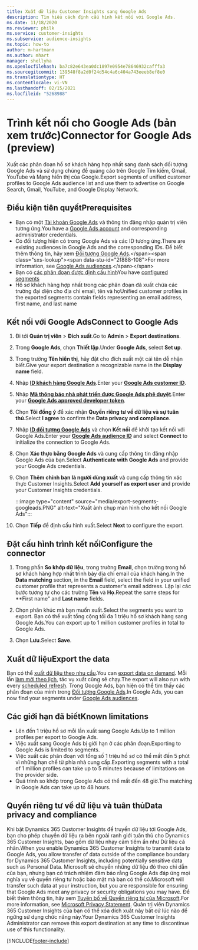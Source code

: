 ```yaml
---
title: Xuất dữ liệu Customer Insights sang Google Ads
description: Tìm hiểu cách định cấu hình kết nối với Google Ads.
ms.date: 11/18/2020
ms.reviewer: philk
ms.service: customer-insights
ms.subservice: audience-insights
ms.topic: how-to
author: m-hartmann
ms.author: mhart
manager: shellyha
ms.openlocfilehash: ba7c82e643ea0dc1897e0954e78646932cafffa3
ms.sourcegitcommit: 139548f8a2d0f24d54c4a6c404a743eeeb8ef8e0
ms.translationtype: HT
ms.contentlocale: vi-VN
ms.lasthandoff: 02/15/2021
ms.locfileid: "5268988"
---
```

# <a name="connector-for-google-ads-preview"></a><span data-ttu-id="2f888-103">Trình kết nối cho Google Ads (bản xem trước)</span><span class="sxs-lookup"><span data-stu-id="2f888-103">Connector for Google Ads (preview)</span></span>

<span data-ttu-id="2f888-104">Xuất các phân đoạn hồ sơ khách hàng hợp nhất sang danh sách đối tượng Google Ads và sử dụng chúng để quảng cáo trên Google Tìm kiếm, Gmail, YouTube và Mạng hiển thị của Google.</span><span class="sxs-lookup"><span data-stu-id="2f888-104">Export segments of unified customer profiles to Google Ads audience list and use them to advertise on Google Search, Gmail, YouTube, and Google Display Network.</span></span> 

## <a name="prerequisites"></a><span data-ttu-id="2f888-105">Điều kiện tiên quyết</span><span class="sxs-lookup"><span data-stu-id="2f888-105">Prerequisites</span></span>

-   <span data-ttu-id="2f888-106">Bạn có một [Tài khoản Google Ads](https://ads.google.com/) và thông tin đăng nhập quản trị viên tương ứng.</span><span class="sxs-lookup"><span data-stu-id="2f888-106">You have a [Google Ads account](https://ads.google.com/) and corresponding administrator credentials.</span></span>
-   <span data-ttu-id="2f888-107">Có đối tượng hiện có trong Google Ads và các ID tương ứng.</span><span class="sxs-lookup"><span data-stu-id="2f888-107">There are existing audiences in Google Ads and the corresponding IDs.</span></span> <span data-ttu-id="2f888-108">Để biết thêm thông tin, hãy xem [Đối tượng Google Ads](https://support.google.com/google-ads/answer/7558048?hl=en#:~:text=Audience%20lists%20is%20a%20section,Display%20Network%20through%20remarketing%20campaigns.).</span><span class="sxs-lookup"><span data-stu-id="2f888-108">For more information, see [Google Ads audiences](https://support.google.com/google-ads/answer/7558048?hl=en#:~:text=Audience%20lists%20is%20a%20section,Display%20Network%20through%20remarketing%20campaigns.).</span></span>
-   <span data-ttu-id="2f888-109">Bạn có [các phân đoạn được định cấu hình](segments.md)</span><span class="sxs-lookup"><span data-stu-id="2f888-109">You have [configured segments](segments.md)</span></span>
-   <span data-ttu-id="2f888-110">Hồ sơ khách hàng hợp nhất trong các phân đoạn đã xuất chứa các trường đại diện cho địa chỉ email, tên và họ</span><span class="sxs-lookup"><span data-stu-id="2f888-110">Unified customer profiles in the exported segments contain fields representing an email address, first name, and last name</span></span>

## <a name="connect-to-google-ads"></a><span data-ttu-id="2f888-111">Kết nối với Google Ads</span><span class="sxs-lookup"><span data-stu-id="2f888-111">Connect to Google Ads</span></span>

1. <span data-ttu-id="2f888-112">Đi tới **Quản trị viên** > **Đích xuất**.</span><span class="sxs-lookup"><span data-stu-id="2f888-112">Go to **Admin** > **Export destinations**.</span></span>

1. <span data-ttu-id="2f888-113">Trong **Google Ads**, chọn **Thiết lập**.</span><span class="sxs-lookup"><span data-stu-id="2f888-113">Under **Google Ads**, select **Set up**.</span></span>

1. <span data-ttu-id="2f888-114">Trong trường **Tên hiển thị**, hãy đặt cho đích xuất một cái tên dễ nhận biết.</span><span class="sxs-lookup"><span data-stu-id="2f888-114">Give your export destination a recognizable name in the **Display name** field.</span></span>

1. <span data-ttu-id="2f888-115">Nhập **[ID khách hàng Google Ads](https://support.google.com/google-ads/answer/1704344)**.</span><span class="sxs-lookup"><span data-stu-id="2f888-115">Enter your **[Google Ads customer ID](https://support.google.com/google-ads/answer/1704344)**.</span></span>

1. <span data-ttu-id="2f888-116">Nhập **[Mã thông báo nhà phát triển được Google Ads phê duyệt](https://developers.google.com/google-ads/api/docs/first-call/dev-token)**.</span><span class="sxs-lookup"><span data-stu-id="2f888-116">Enter your **[Google Ads approved developer token](https://developers.google.com/google-ads/api/docs/first-call/dev-token)**.</span></span>

1. <span data-ttu-id="2f888-117">Chọn **Tôi đồng ý** để xác nhận **Quyền riêng tư về dữ liệu và sự tuân thủ**.</span><span class="sxs-lookup"><span data-stu-id="2f888-117">Select **I agree** to confirm the **Data privacy and compliance**.</span></span>

1. <span data-ttu-id="2f888-118">Nhập **[ID đối tượng Google Ads](https://support.google.com/google-ads/answer/7558048?hl=en#:~:text=Audience%20lists%20is%20a%20section,Display%20Network%20through%20remarketing%20campaigns.)** và chọn **Kết nối** để khởi tạo kết nối với Google Ads.</span><span class="sxs-lookup"><span data-stu-id="2f888-118">Enter your **[Google Ads audience ID](https://support.google.com/google-ads/answer/7558048?hl=en#:~:text=Audience%20lists%20is%20a%20section,Display%20Network%20through%20remarketing%20campaigns.)** and select **Connect** to initialize the connection to Google Ads.</span></span>

1. <span data-ttu-id="2f888-119">Chọn **Xác thực bằng Google Ads** và cung cấp thông tin đăng nhập Google Ads của bạn.</span><span class="sxs-lookup"><span data-stu-id="2f888-119">Select **Authenticate with Google Ads** and provide your Google Ads credentials.</span></span>

1. <span data-ttu-id="2f888-120">Chọn **Thêm chính bạn là người dùng xuất** và cung cấp thông tin xác thực Customer Insights.</span><span class="sxs-lookup"><span data-stu-id="2f888-120">Select **Add yourself as export user** and provide your Customer Insights credentials.</span></span>

   :::image type="content" source="media/export-segments-googleads.PNG" alt-text="Xuất ảnh chụp màn hình cho kết nối Google Ads":::

1. <span data-ttu-id="2f888-122">Chọn **Tiếp** để định cấu hình xuất.</span><span class="sxs-lookup"><span data-stu-id="2f888-122">Select **Next** to configure the export.</span></span>

## <a name="configure-the-connector"></a><span data-ttu-id="2f888-123">Đặt cấu hình trình kết nối</span><span class="sxs-lookup"><span data-stu-id="2f888-123">Configure the connector</span></span>

1. <span data-ttu-id="2f888-124">Trong phần **So khớp dữ liệu**, trong trường **Email**, chọn trường trong hồ sơ khách hàng hợp nhất trình bày địa chỉ email của khách hàng.</span><span class="sxs-lookup"><span data-stu-id="2f888-124">In the **Data matching** section, in the **Email** field, select the field in your unified customer profile that represents a customer's email address.</span></span> <span data-ttu-id="2f888-125">Lặp lại các bước tương tự cho các trường **Tên** và **Họ**.</span><span class="sxs-lookup"><span data-stu-id="2f888-125">Repeat the same steps for \*\*First name" and **Last name** fields.</span></span>

1. <span data-ttu-id="2f888-126">Chọn phân khúc mà bạn muốn xuất.</span><span class="sxs-lookup"><span data-stu-id="2f888-126">Select the segments you want to export.</span></span> <span data-ttu-id="2f888-127">Bạn có thể xuất tổng cộng tối đa 1 triệu hồ sơ khách hàng sang Google Ads.</span><span class="sxs-lookup"><span data-stu-id="2f888-127">You can export up to 1 million customer profiles in total to Google Ads.</span></span>

1. <span data-ttu-id="2f888-128">Chọn **Lưu**.</span><span class="sxs-lookup"><span data-stu-id="2f888-128">Select **Save**.</span></span>

## <a name="export-the-data"></a><span data-ttu-id="2f888-129">Xuất dữ liệu</span><span class="sxs-lookup"><span data-stu-id="2f888-129">Export the data</span></span>

<span data-ttu-id="2f888-130">Bạn có thể [xuất dữ liệu theo nhu cầu](export-destinations.md).</span><span class="sxs-lookup"><span data-stu-id="2f888-130">You can [export data on demand](export-destinations.md).</span></span> <span data-ttu-id="2f888-131">Mỗi lần [làm mới theo lịch](system.md#schedule-tab), tác vụ xuất cũng sẽ chạy.</span><span class="sxs-lookup"><span data-stu-id="2f888-131">The export will also run with every [scheduled refresh](system.md#schedule-tab).</span></span> <span data-ttu-id="2f888-132">Trong Google Ads, bạn hiện có thể tìm thấy các phân đoạn của mình trong [Đối tượng Google Ads](https://support.google.com/google-ads/answer/7558048?hl=en/).</span><span class="sxs-lookup"><span data-stu-id="2f888-132">In Google Ads, you can now find your segments under [Google Ads audiences](https://support.google.com/google-ads/answer/7558048?hl=en/).</span></span>

## <a name="known-limitations"></a><span data-ttu-id="2f888-133">Các giới hạn đã biết</span><span class="sxs-lookup"><span data-stu-id="2f888-133">Known limitations</span></span>

- <span data-ttu-id="2f888-134">Lên đến 1 triệu hồ sơ mỗi lần xuất sang Google Ads.</span><span class="sxs-lookup"><span data-stu-id="2f888-134">Up to 1 million profiles per export to Google Ads.</span></span>
- <span data-ttu-id="2f888-135">Việc xuất sang Google Ads bị giới hạn ở các phân đoạn.</span><span class="sxs-lookup"><span data-stu-id="2f888-135">Exporting to Google Ads is limited to segments.</span></span>
- <span data-ttu-id="2f888-136">Việc xuất các phân đoạn với tổng số 1 triệu hồ sơ có thể mất đến 5 phút vì những hạn chế từ phía nhà cung cấp.</span><span class="sxs-lookup"><span data-stu-id="2f888-136">Exporting segments with a total of 1 million profiles can take up to 5 minutes because of limitations on the provider side.</span></span> 
- <span data-ttu-id="2f888-137">Quá trình so khớp trong Google Ads có thể mất đến 48 giờ.</span><span class="sxs-lookup"><span data-stu-id="2f888-137">The matching in Google Ads can take up to 48 hours.</span></span>

## <a name="data-privacy-and-compliance"></a><span data-ttu-id="2f888-138">Quyền riêng tư về dữ liệu và tuân thủ</span><span class="sxs-lookup"><span data-stu-id="2f888-138">Data privacy and compliance</span></span>

<span data-ttu-id="2f888-139">Khi bật Dynamics 365 Customer Insights để truyền dữ liệu tới Google Ads, bạn cho phép chuyển dữ liệu ra bên ngoài ranh giới tuân thủ cho Dynamics 365 Customer Insights, bao gồm dữ liệu nhạy cảm tiềm ẩn như Dữ liệu cá nhân.</span><span class="sxs-lookup"><span data-stu-id="2f888-139">When you enable Dynamics 365 Customer Insights to transmit data to Google Ads, you allow transfer of data outside of the compliance boundary for Dynamics 365 Customer Insights, including potentially sensitive data such as Personal Data.</span></span> <span data-ttu-id="2f888-140">Microsoft sẽ chuyển những dữ liệu đó theo chỉ dẫn của bạn, nhưng bạn có trách nhiệm đảm bảo rằng Google Ads đáp ứng mọi nghĩa vụ về quyền riêng tư hoặc bảo mật mà bạn có thể có.</span><span class="sxs-lookup"><span data-stu-id="2f888-140">Microsoft will transfer such data at your instruction, but you are responsible for ensuring that Google Ads meet any privacy or security obligations you may have.</span></span> <span data-ttu-id="2f888-141">Để biết thêm thông tin, hãy xem [Tuyên bố về Quyền riêng tư của Microsoft](https://go.microsoft.com/fwlink/?linkid=396732).</span><span class="sxs-lookup"><span data-stu-id="2f888-141">For more information, see [Microsoft Privacy Statement](https://go.microsoft.com/fwlink/?linkid=396732).</span></span>
<span data-ttu-id="2f888-142">Quản trị viên Dynamics 365 Customer Insights của bạn có thể xóa đích xuất này bất cứ lúc nào để ngừng sử dụng chức năng này.</span><span class="sxs-lookup"><span data-stu-id="2f888-142">Your Dynamics 365 Customer Insights Administrator can remove this export destination at any time to discontinue use of this functionality.</span></span>


[!INCLUDE[footer-include](../includes/footer-banner.md)]